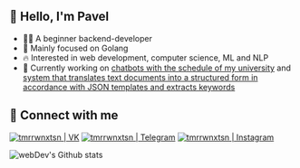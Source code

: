 ## 👋 Hello, I'm Pavel

- 👨‍💻 A beginner backend-developer
- 🎯 Mainly focused on Golang
- 🔥 Interested in web development, computer science, ML and NLP
- 💬 Currently working on [chatbots with the schedule of my university](https://github.com/UlSTU-Schedule) and [system that translates text documents into a structured form in accordance with JSON templates and extracts keywords](https://github.com/Text-Analysis)

## 🤝 Connect with me

[<img alt="tmrrwnxtsn | VK" src="https://img.shields.io/badge/vk-4680C2.svg?&style=for-the-badge&logo=vk&logoColor=white" />](https://vk.me/tmrrwnxtsn)
[<img alt="tmrrwnxtsn | Telegram" src="https://img.shields.io/badge/Telegram-2CA5E0?style=for-the-badge&logo=telegram&logoColor=white" />](https://t.me/tmrrwnxtsn)
[<img alt="tmrrwnxtsn | Instagram" src="https://img.shields.io/badge/instagram-E4405F.svg?&style=for-the-badge&logo=instagram&logoColor=white" />](https://www.instagram.com/tmrrwnxtsn/)

<img align="left" src="https://github-readme-streak-stats.herokuapp.com/?user=tmrrwnxtsn&theme=algolia" alt="webDev's Github stats" />
